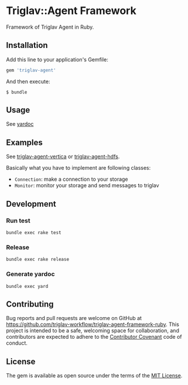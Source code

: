 # Triglav::Agent Framework

Framework of Triglav Agent in Ruby.

## Installation

Add this line to your application's Gemfile:

```ruby
gem 'triglav-agent'
```

And then execute:

```
$ bundle
```

## Usage

See [yardoc](https://triglav-dataflow.github.io/triglav-agent-framework-ruby/)

## Examples

See [triglav-agent-vertica](https://github.com/triglav-workflow/triglav-agent-vertica) or [triglav-agent-hdfs](https://github.com/triglav-workflow/triglav-agent-hdfs).

Basically what you have to implement are following classes:

* `Connection`: make a connection to your storage
* `Monitor`: monitor your storage and send messages to triglav

## Development

### Run test

```
bundle exec rake test
```

### Release

```
bundle exec rake release
```

### Generate yardoc

```
bundle exec yard
```

## Contributing

Bug reports and pull requests are welcome on GitHub at https://github.com/triglav-workflow/triglav-agent-framework-ruby. This project is intended to be a safe, welcoming space for collaboration, and contributors are expected to adhere to the [Contributor Covenant](http://contributor-covenant.org) code of conduct.

## License

The gem is available as open source under the terms of the [MIT License](http://opensource.org/licenses/MIT).

